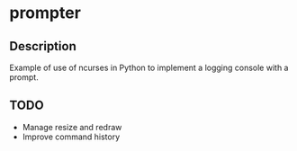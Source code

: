 # prompter

## Description

Example of use of ncurses in Python to implement a logging console with a prompt.

## TODO

* Manage resize and redraw
* Improve command history

